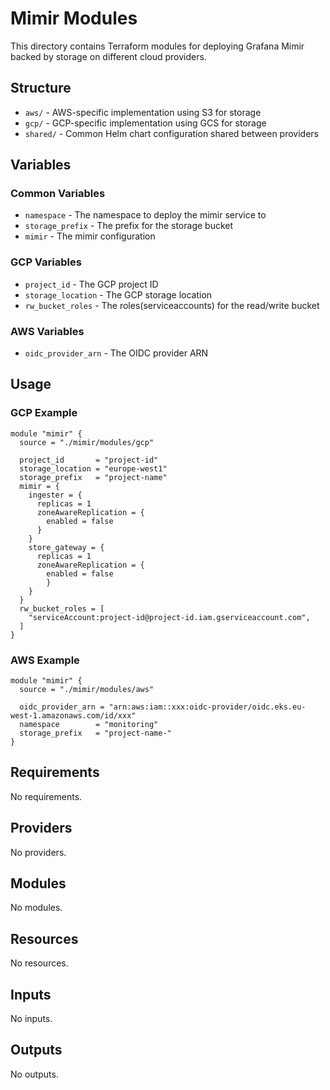 # Mimir Modules

This directory contains Terraform modules for deploying Grafana Mimir backed by storage on different cloud providers.

## Structure

- `aws/` - AWS-specific implementation using S3 for storage
- `gcp/` - GCP-specific implementation using GCS for storage  
- `shared/` - Common Helm chart configuration shared between providers


## Variables

### Common Variables

- `namespace` - The namespace to deploy the mimir service to
- `storage_prefix` - The prefix for the storage bucket
- `mimir` - The mimir configuration



### GCP Variables

- `project_id` - The GCP project ID
- `storage_location` - The GCP storage location
- `rw_bucket_roles` - The roles(serviceaccounts) for the read/write bucket


### AWS Variables

- `oidc_provider_arn` - The OIDC provider ARN

## Usage

### GCP Example

```hcl
module "mimir" {
  source = "./mimir/modules/gcp"

  project_id       = "project-id"
  storage_location = "europe-west1"
  storage_prefix   = "project-name"
  mimir = {
    ingester = {
      replicas = 1
      zoneAwareReplication = {
        enabled = false
      }
    }
    store_gateway = {
      replicas = 1
      zoneAwareReplication = {
        enabled = false
        }
    }
  }
  rw_bucket_roles = [
    "serviceAccount:project-id@project-id.iam.gserviceaccount.com",
  ]
}
```

### AWS Example

```hcl
module "mimir" {
  source = "./mimir/modules/aws"

  oidc_provider_arn = "arn:aws:iam::xxx:oidc-provider/oidc.eks.eu-west-1.amazonaws.com/id/xxx"
  namespace        = "monitoring"
  storage_prefix   = "project-name-"
}
```

<!-- BEGIN_TF_DOCS -->
## Requirements

No requirements.

## Providers

No providers.

## Modules

No modules.

## Resources

No resources.

## Inputs

No inputs.

## Outputs

No outputs.
<!-- END_TF_DOCS -->

